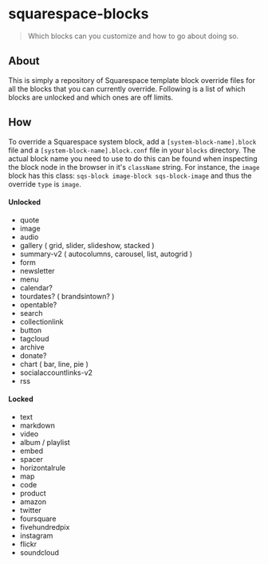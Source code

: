 squarespace-blocks
==================

> Which blocks can you customize and how to go about doing so.



## About
This is simply a repository of Squarespace template block override files for all the blocks that you can currently override. Following is a list of which blocks are unlocked and which ones are off limits.



## How
To override a Squarespace system block, add a `[system-block-name].block` file and a `[system-block-name].block.conf` file in your `blocks` directory. The actual block name you need to use to do this can be found when inspecting the block node in the browser in it's `className` string. For instance, the `image` block has this class: `sqs-block image-block sqs-block-image` and thus the override `type` is `image`.



#### Unlocked
- quote
- image
- audio
- gallery ( grid, slider, slideshow, stacked )
- summary-v2 ( autocolumns, carousel, list, autogrid )
- form
- newsletter
- menu
- calendar?
- tourdates? ( brandsintown? )
- opentable?
- search
- collectionlink
- button
- tagcloud
- archive
- donate?
- chart ( bar, line, pie )
- socialaccountlinks-v2
- rss



#### Locked
- text
- markdown
- video
- album / playlist
- embed
- spacer
- horizontalrule
- map
- code
- product
- amazon
- twitter
- foursquare
- fivehundredpix
- instagram
- flickr
- soundcloud